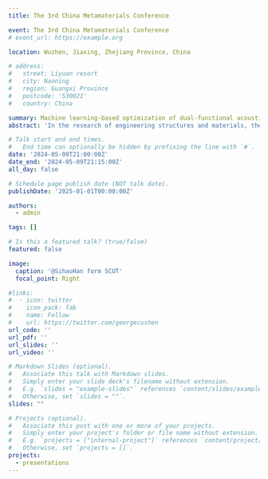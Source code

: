 ```yaml
---
title: The 3rd China Metamaterials Conference

event: The 3rd China Metamaterials Conference
# event_url: https://example.org

location: Wuzhen, Jiaxing, Zhejiang Province, China

# address:
#   street: Liyuan resort
#   city: Nanning
#   region: Guangxi Province
#   postcode: '530021'
#   country: China

summary: Machine learning-based optimization of dual-functional acoustic black hole metamaterial.
abstract: 'In the research of engineering structures and materials, the pursuit of shock resistance, high load bearing, broadband vibration isolation is an eternal topic. In this study, a bi-functional acoustic black hole metamaterial plate is optimized based on machine learning, which simultaneously achieves excellent elastic wave attenuation performance and high load carrying capacity. By combining acoustic black hole effect, nano-composite reinforcement material and viscoelastic damping effect, the acoustic black hole superplate has dual functions of high stiffness and high elastic wave attenuation. Firstly, based on a semi-analytical method combining first-order shear plate theory and Bloch-Floquet theorem, the band structure of the proposed metamaterial plate is calculated, and the effects of acoustic black hole effect, nano-composite reinforcement material and viscoelastic damping layer on the bending wave band gap or in-plane stiffness are analyzed respectively. Then, a deep learning proxy model is used to establish the relationship between the topology structure and material parameters and the two optimization objectives representing the band-gap characteristics and in-plane stiffness. The performance evaluation of the proxy model proves its accuracy and high efficiency. Finally, an optimization strategy based on deep reinforcement learning is proposed to obtain a dual-function superplate with superior bandgap, high in-plane stiffness, or both. The robustness and effectiveness of this optimization strategy are verified by different tests. The results show that this strategy can achieve the same accuracy as the existing optimization algorithms, but it is superior to the existing algorithms in terms of computational efficiency and multi-objective balance. The results of this study have important reference value for the development and application of multi-functional advanced metamaterials for practical engineering applications in the future.'

# Talk start and end times.
#   End time can optionally be hidden by prefixing the line with `#`.
date: '2024-05-09T21:00:00Z'
date_end: '2024-05-09T21:15:00Z'
all_day: false

# Schedule page publish date (NOT talk date).
publishDate: '2025-01-01T00:00:00Z'

authors:
  - admin

tags: []

# Is this a featured talk? (true/false)
featured: false

image:
  caption: '@SihaoHan form SCUT'
  focal_point: Right

#links:
#  - icon: twitter
#    icon_pack: fab
#    name: Follow
#    url: https://twitter.com/georgecushen
url_code: ''
url_pdf: ''
url_slides: ''
url_video: ''

# Markdown Slides (optional).
#   Associate this talk with Markdown slides.
#   Simply enter your slide deck's filename without extension.
#   E.g. `slides = "example-slides"` references `content/slides/example-slides.md`.
#   Otherwise, set `slides = ""`.
slides: ""

# Projects (optional).
#   Associate this post with one or more of your projects.
#   Simply enter your project's folder or file name without extension.
#   E.g. `projects = ["internal-project"]` references `content/project/deep-learning/index.md`.
#   Otherwise, set `projects = []`.
projects:
  - presentations
---
```


<!-- {{% callout note %}}
Click on the **Slides** button above to view the built-in slides feature.
{{% /callout %}}

Slides can be added in a few ways:

- **Create** slides using Hugo Blox Builder's [_Slides_](https://docs.hugoblox.com/reference/content-types/) feature and link using `slides` parameter in the front matter of the talk file
- **Upload** an existing slide deck to `static/` and link using `url_slides` parameter in the front matter of the talk file
- **Embed** your slides (e.g. Google Slides) or presentation video on this page using [shortcodes](https://docs.hugoblox.com/reference/markdown/).

Further event details, including [page elements](https://docs.hugoblox.com/reference/markdown/) such as image galleries, can be added to the body of this page. -->
